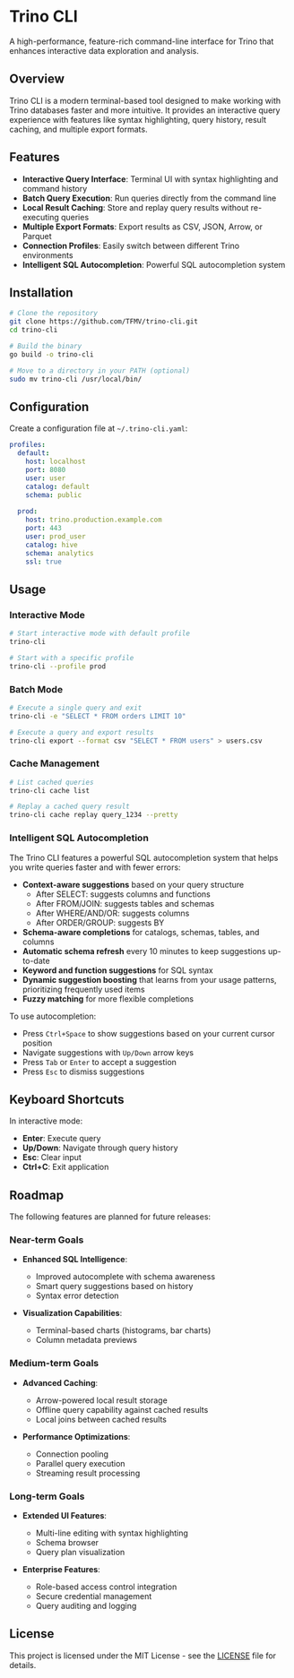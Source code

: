 # Trino CLI

A high-performance, feature-rich command-line interface for Trino that enhances interactive data exploration and analysis.

## Overview

Trino CLI is a modern terminal-based tool designed to make working with Trino databases faster and more intuitive. It provides an interactive query experience with features like syntax highlighting, query history, result caching, and multiple export formats.

## Features

- **Interactive Query Interface**: Terminal UI with syntax highlighting and command history
- **Batch Query Execution**: Run queries directly from the command line
- **Local Result Caching**: Store and replay query results without re-executing queries
- **Multiple Export Formats**: Export results as CSV, JSON, Arrow, or Parquet
- **Connection Profiles**: Easily switch between different Trino environments
- **Intelligent SQL Autocompletion**: Powerful SQL autocompletion system

## Installation

```bash
# Clone the repository
git clone https://github.com/TFMV/trino-cli.git
cd trino-cli

# Build the binary
go build -o trino-cli

# Move to a directory in your PATH (optional)
sudo mv trino-cli /usr/local/bin/
```

## Configuration

Create a configuration file at `~/.trino-cli.yaml`:

```yaml
profiles:
  default:
    host: localhost
    port: 8080
    user: user
    catalog: default
    schema: public
  
  prod:
    host: trino.production.example.com
    port: 443
    user: prod_user
    catalog: hive
    schema: analytics
    ssl: true
```

## Usage

### Interactive Mode

```bash
# Start interactive mode with default profile
trino-cli

# Start with a specific profile
trino-cli --profile prod
```

### Batch Mode

```bash
# Execute a single query and exit
trino-cli -e "SELECT * FROM orders LIMIT 10"

# Execute a query and export results
trino-cli export --format csv "SELECT * FROM users" > users.csv
```

### Cache Management

```bash
# List cached queries
trino-cli cache list

# Replay a cached query result
trino-cli cache replay query_1234 --pretty
```

### Intelligent SQL Autocompletion

The Trino CLI features a powerful SQL autocompletion system that helps you write queries faster and with fewer errors:

- **Context-aware suggestions** based on your query structure
  - After SELECT: suggests columns and functions
  - After FROM/JOIN: suggests tables and schemas
  - After WHERE/AND/OR: suggests columns
  - After ORDER/GROUP: suggests BY
- **Schema-aware completions** for catalogs, schemas, tables, and columns
- **Automatic schema refresh** every 10 minutes to keep suggestions up-to-date
- **Keyword and function suggestions** for SQL syntax
- **Dynamic suggestion boosting** that learns from your usage patterns, prioritizing frequently used items
- **Fuzzy matching** for more flexible completions

To use autocompletion:

- Press `Ctrl+Space` to show suggestions based on your current cursor position
- Navigate suggestions with `Up/Down` arrow keys
- Press `Tab` or `Enter` to accept a suggestion
- Press `Esc` to dismiss suggestions

## Keyboard Shortcuts

In interactive mode:

- **Enter**: Execute query
- **Up/Down**: Navigate through query history
- **Esc**: Clear input
- **Ctrl+C**: Exit application

## Roadmap

The following features are planned for future releases:

### Near-term Goals

- **Enhanced SQL Intelligence**:
  - Improved autocomplete with schema awareness
  - Smart query suggestions based on history
  - Syntax error detection

- **Visualization Capabilities**:
  - Terminal-based charts (histograms, bar charts)
  - Column metadata previews

### Medium-term Goals

- **Advanced Caching**:
  - Arrow-powered local result storage
  - Offline query capability against cached results
  - Local joins between cached results

- **Performance Optimizations**:
  - Connection pooling
  - Parallel query execution
  - Streaming result processing

### Long-term Goals

- **Extended UI Features**:
  - Multi-line editing with syntax highlighting
  - Schema browser
  - Query plan visualization

- **Enterprise Features**:
  - Role-based access control integration
  - Secure credential management
  - Query auditing and logging

## License

This project is licensed under the MIT License - see the [LICENSE](LICENSE) file for details.

